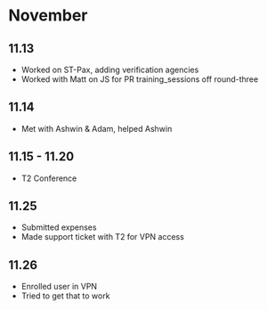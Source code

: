 # November
## 11.13
- Worked on ST-Pax, adding verification agencies
- Worked with Matt on JS for PR training_sessions off round-three
## 11.14
- Met with Ashwin & Adam, helped Ashwin
## 11.15 - 11.20
- T2 Conference
## 11.25
- Submitted expenses
- Made support ticket with T2 for VPN access
## 11.26
- Enrolled user in VPN
- Tried to get that to work
